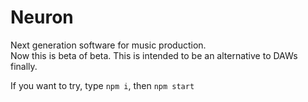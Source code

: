 # Neuron  
Next generation software for music production.  
Now this is beta of beta.
This is intended to be an alternative to DAWs finally.  
   
If you want to try, type `npm i`, then `npm start`
